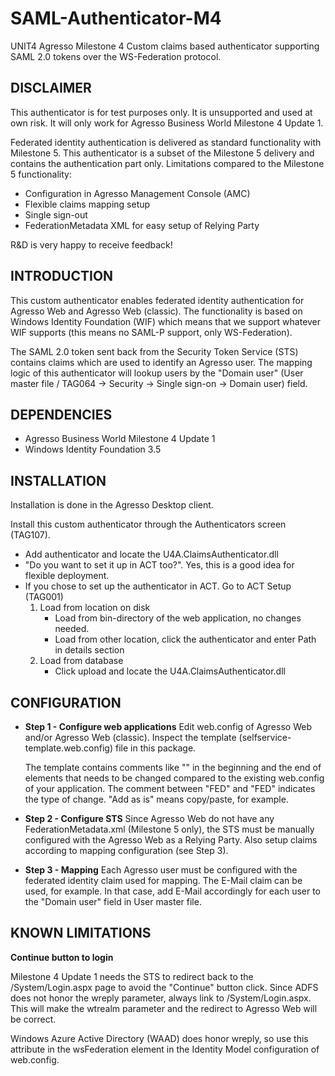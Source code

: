 SAML-Authenticator-M4
=====================

UNIT4 Agresso Milestone 4 Custom claims based authenticator supporting SAML 2.0 tokens over the WS-Federation protocol.

DISCLAIMER
----------
This authenticator is for test purposes only. It is unsupported and used at own risk. It will
only work for Agresso Business World Milestone 4 Update 1.

Federated identity authentication is delivered as standard functionality with Milestone 5. This 
authenticator is a subset of the Milestone 5 delivery and contains the authentication part
only. Limitations compared to the Milestone 5 functionality:

* Configuration in Agresso Management Console (AMC)
* Flexible claims mapping setup
* Single sign-out
* FederationMetadata XML for easy setup of Relying Party

R&D is very happy to receive feedback!

INTRODUCTION
------------

This custom authenticator enables federated identity authentication for Agresso Web
and Agresso Web (classic). The functionality is based on Windows Identity Foundation (WIF) 
which means that we support whatever WIF supports (this means no SAML-P support, only WS-Federation).

The SAML 2.0 token sent back from the Security Token Service (STS) contains claims which are used 
to identify an Agresso user. The mapping logic of this authenticator will lookup users by the 
"Domain user" (User master file / TAG064 -> Security -> Single sign-on -> Domain user) field.


DEPENDENCIES
------------

* Agresso Business World Milestone 4 Update 1
* Windows Identity Foundation 3.5

INSTALLATION
------------

Installation is done in the Agresso Desktop client.

Install this custom authenticator through the Authenticators screen (TAG107). 
- Add authenticator and locate the U4A.ClaimsAuthenticator.dll
- "Do you want to set it up in ACT too?". Yes, this is a good idea for flexible deployment.
- If you chose to set up the authenticator in ACT. Go to ACT Setup (TAG001)
    1. Load from location on disk
        - Load from bin-directory of the web application, no changes needed.
        - Load from other location, click the authenticator and enter Path in details section
    2. Load from database
        - Click upload and locate the U4A.ClaimsAuthenticator.dll

CONFIGURATION
-------------

* **Step 1 - Configure web applications**
  Edit web.config of Agresso Web and/or Agresso Web (classic). Inspect the template 
  (selfservice-template.web.config) file in this package.

  The template contains comments like "<!-- FED add as is FED -->" in the beginning and the end of 
  elements that needs to be changed compared to the existing web.config of your application. The 
  comment between "FED" and "FED" indicates the type of change. "Add as is" means copy/paste, for
  example.

* **Step 2 - Configure STS**
  Since Agresso Web do not have any FederationMetadata.xml (Milestone 5 only), the STS must be manually
  configured with the Agresso Web as a Relying Party. Also setup claims according to mapping 
  configuration (see Step 3).

* **Step 3 - Mapping**
  Each Agresso user must be configured with the federated identity claim used for mapping. The E-Mail
  claim can be used, for example. In that case, add E-Mail accordingly for each user to the "Domain user" 
  field in User master file.

KNOWN LIMITATIONS
-----------------

**Continue button to login**

Milestone 4 Update 1 needs the STS to redirect back to the /System/Login.aspx page to avoid the "Continue" 
button click. Since ADFS does not honor the wreply parameter, always link to /System/Login.aspx. This will 
make the wtrealm parameter and the redirect to Agresso Web will be correct.

Windows Azure Active Directory (WAAD) does honor wreply, so use this attribute in the wsFederation element
in the Identity Model configuration of web.config.
